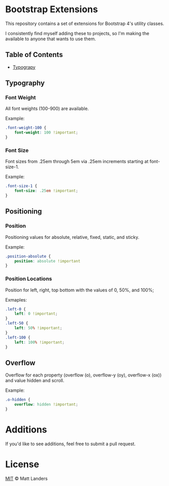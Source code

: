 # Bootstrap Extensions

This repository contains a set of extensions for Bootstrap 4's utility classes.

I consistently find myself adding these to projects, so I'm making the available to anyone that wants to use them.

## Table of Contents

- [Typograpy](#background)

## Typography

### Font Weight

All font weights (100-900) are available.

Example:
```css
.font-weight-100 {
    font-weight: 100 !important;
}
```

### Font Size

Font sizes from .25em through 5em via .25em increments starting at font-size-1.

Example:
```css
.font-size-1 {
    font-size: .25em !important;
}
```

## Positioning

### Position

Positioning values for absolute, relative, fixed, static, and sticky.

Example:
```css
.position-absolute {
    position: absolute !important
}
```

### Position Locations

Position for left, right, top bottom with the values of 0, 50%, and 100%;

Exmaples:
```css
.left-0 {
    left: 0 !important;
}
.left-50 {
    left: 50% !important;
}
.left-100 {
    left: 100% !important;
}
```

## Overflow

Overflow for each property (overflow (o), overflow-y (oy), overflow-x (ox)) and value hidden and scroll.

Example:

```css
.o-hidden {
    overflow: hidden !important;
}
```

# Additions
If you'd like to see additions, feel free to submit a pull request.

# License

[MIT](LICENSE) © Matt Landers